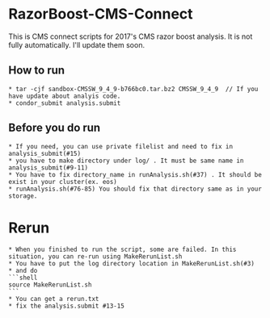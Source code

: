 # RazorBoost-CMS-Connect

This is CMS connect scripts for 2017's CMS razor boost analysis. It is not fully automatically. I'll update them soon.

## How to run
	* tar -cjf sandbox-CMSSW_9_4_9-b766bc0.tar.bz2 CMSSW_9_4_9  // If you have update about analyis code.
	* condor_submit analysis.submit

## Before you do run
	* If you need, you can use private filelist and need to fix in analysis_submit(#15)
	* you have to make directory under log/ . It must be same name in analysis_submit(#9-11)
	* You have to fix directory_name in runAnalysis.sh(#37) . It should be exist in your cluster(ex. eos)
	* runAnalysis.sh(#76-85) You should fix that directory same as in your storage.
	
# Rerun
	* When you finished to run the script, some are failed. In this situation, you can re-run using MakeRerunList.sh
	* You have to put the log directory location in MakeRerunList.sh(#3)
	* and do 
	```shell
	source MakeRerunList.sh
	```
	* You can get a rerun.txt
	* fix the analysis.submit #13-15
